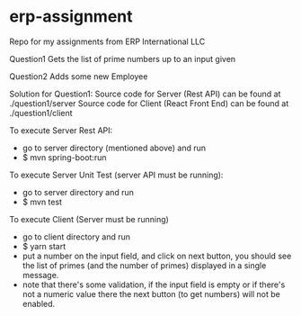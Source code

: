# erp-assignment
Repo for my assignments from ERP International LLC

Question1
Gets the list of prime numbers up to an input given

Question2
Adds some new Employee

Solution for Question1:
Source code for Server (Rest API) can be found at ./question1/server
Source code for Client (React Front End) can be found at ./question1/client

To execute Server Rest API:
- go to server directory (mentioned above) and run
- $ mvn spring-boot:run

To execute Server Unit Test (server API must be running):
- go to server directory and run
- $ mvn test

To execute Client (Server must be running)
- go to client directory and run
- $ yarn start
- put a number on the input field, and click on next button, you should see the list of primes (and the number of primes) displayed in a single message.
- note that there's some validation, if the input field is empty or if there's not a numeric value there the next button (to get numbers) will not be enabled.
